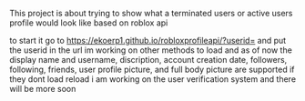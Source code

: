 This project is about trying to show what a terminated users or active users profile would look like based on roblox api

to start it go to https://ekoerp1.github.io/robloxprofileapi/?userid= and put the userid in the url im working on other methods to load and as of now the display name and username, discription, account creation date, followers, following, friends, user profile picture, and full body picture are supported if they dont load reload i am working on the user verification system and there will be more soon
